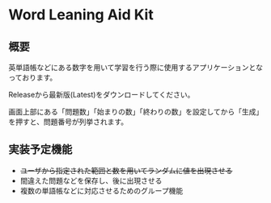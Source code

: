 # Word Leaning Aid Kit

## 概要

英単語帳などにある数字を用いて学習を行う際に使用するアプリケーションとなっております。

Releaseから最新版(Latest)をダウンロードしてください。

画面上部にある「問題数」「始まりの数」「終わりの数」を設定してから「生成」を押すと、問題番号が列挙されます。

## 実装予定機能

- ~~ユーザから指定された範囲と数を用いてランダムに値を出現させる~~
- 間違えた問題などを保存し、後に出現させる
- 複数の単語帳などに対応させるためのグループ機能

